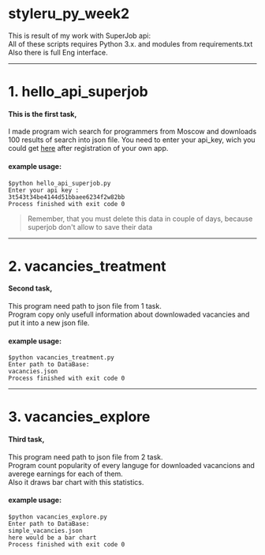 # styleru_py_week2
This is result of my work with SuperJob api:  
All of these scripts requires Python 3.x. and modules from requirements.txt   
Also there is full Eng interface.  
***
# 1. hello_api_superjob #
#### This is the first task, 
I made program wich search for programmers from Moscow and downloads 100 results of search into json file. 
You need to enter your api_key, wich you could get [here](https://api.superjob.ru/) after registration of your own app.  
#### example usage:    
    $python hello_api_superjob.py  
    Enter your api key :  
    3t543t34be4144d51bbaee6234f2w82bb    
    Process finished with exit code 0  
  > Remember, that you must delete this data in couple of days, because superjob don't allow to save their data      
  
***
# 2. vacancies_treatment #
#### Second task,  
This program need path to json file from 1 task.  
Program copy only usefull information about downlowaded vacancies and put it into a new json file.
#### example usage:  
    $python vacancies_treatment.py  
    Enter path to DataBase:  
    vacancies.json
    Process finished with exit code 0  
  
***
# 3. vacancies_explore #
#### Third task,
This program need path to json file from 2 task.  
Program count popularity of every languge for downloaded vacancions and averege earnings for each of them.  
Also it draws bar chart with this statistics.
#### example usage:  
    $python vacancies_explore.py  
    Enter path to DataBase:  
    simple_vacancies.json  
    here would be a bar chart  
    Process finished with exit code 0    
